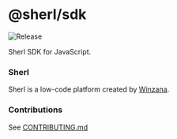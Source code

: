 # @sherl/sdk

![Release](https://github.com/Winzana/sherl-sdk-js/workflows/Release/badge.svg?branch=master&event=push)

Sherl SDK for JavaScript.

### Sherl

Sherl is a low-code platform created by [Winzana](https://winzana.com).

### Contributions

See [CONTRIBUTING.md](CONTRIBUTING.md)
